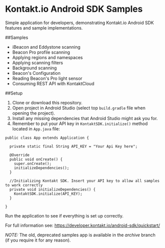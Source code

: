 Kontakt.io Android SDK Samples
===============================

Simple application for developers, demonstrating Kontakt.io Android SDK features and sample implementations.

##Samples
- iBeacon and Eddystone scanning
- Beacon Pro profile scanning
- Applying regions and namespaces
- Applying scanning filters
- Background scanning
- Beacon's Configuration
- Reading Beacon's Pro light sensor
- Consuming REST API with KontaktCloud

##Setup
1. Clone or download this repository.
2. Open project in Android Studio (select top `build.gradle` file when opening the project).
3. Install any missing dependencies that Android Studio might ask you for.
4. Remember to put your API key in `KontaktSDK.initialize()` method located in `App.java` file:
```
public class App extends Application {

  private static final String API_KEY = "Your Api Key here";

  @Override
  public void onCreate() {
    super.onCreate();
    initializeDependencies();
  }

  //Initializing Kontakt SDK. Insert your API key to allow all samples to work correctly
  private void initializeDependencies() {
    KontaktSDK.initialize(API_KEY);
  }

}
```

Run the application to see if everything is set up correctly.

For full information see: https://developer.kontakt.io/android-sdk/quickstart/

*NOTE:* The old, deprecated samples app is available in the *archive* branch (if you require it for any reason).



